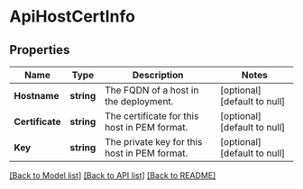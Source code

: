 # ApiHostCertInfo

## Properties
Name | Type | Description | Notes
------------ | ------------- | ------------- | -------------
**Hostname** | **string** | The FQDN of a host in the deployment. | [optional] [default to null]
**Certificate** | **string** | The certificate for this host in PEM format. | [optional] [default to null]
**Key** | **string** | The private key for this host in PEM format. | [optional] [default to null]

[[Back to Model list]](../README.md#documentation-for-models) [[Back to API list]](../README.md#documentation-for-api-endpoints) [[Back to README]](../README.md)


